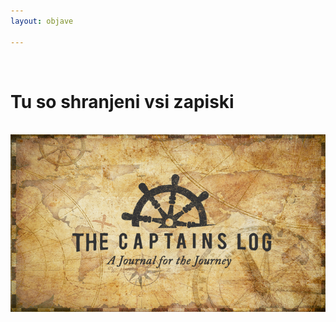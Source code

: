 ```yaml
---
layout: objave

---
```

<br>
<h1 class="text-center">Tu so shranjeni vsi zapiski</h1>
 <br>
  <img  class="img-responsive center-block" src="/pictures/dnevnik.jpg" alt="Girl in a jacket">


<br>
<p class="text-center align-middle">



</p>
